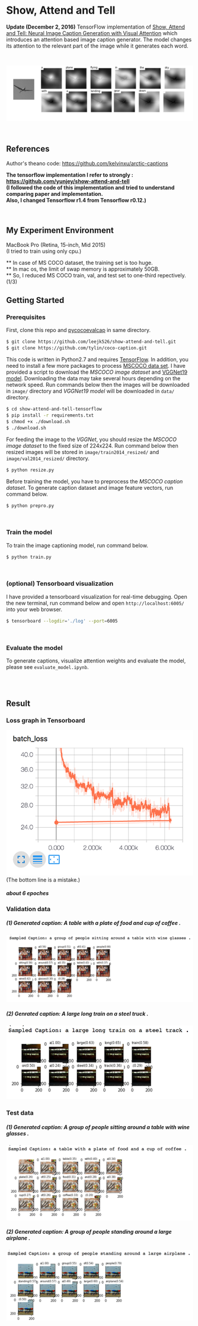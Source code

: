 # Show, Attend and Tell 
<b> Update (December 2, 2016)</b> TensorFlow implementation of [Show, Attend and Tell: Neural Image Caption Generation with Visual Attention](http://arxiv.org/abs/1502.03044) which introduces an attention based image caption generator. The model changes its attention to the relevant part of the image while it generates each word.

<br/>

![alt text](jpg/attention_over_time.jpg "soft attention")

<br/>


## References

Author's theano code: https://github.com/kelvinxu/arctic-captions 

<b>The tensorflow implementation I refer to strongly : https://github.com/yunjey/show-attend-and-tell
<br/>
(I followed the code of this implementation and tried to understand comparing paper and implementation. <br/> Also, I changed Tensorflow r1.4 from Tensorflow r0.12.)
</b>

<br/>

## My Experiment Environment

MacBook Pro (Retina, 15-inch, Mid 2015)
<br/>
(I tried to train using only cpu.)
<br/>

** In case of MS COCO dataset, the training set is too huge.
<br/>
** In mac os, the limit of swap memory is approximately 50GB.
<br/>
** So, I reduced MS COCO train, val, and test set to one-third repectively. (1/3) 
<br/>


## Getting Started

### Prerequisites

First, clone this repo and [pycocoevalcap](https://github.com/tylin/coco-caption.git) in same directory.

```bash
$ git clone https://github.com/leejk526/show-attend-and-tell.git
$ git clone https://github.com/tylin/coco-caption.git
```

This code is written in Python2.7 and requires [TensorFlow](https://www.tensorflow.org/versions/r0.11/get_started/os_setup.html#anaconda-installation). In addition, you need to install a few more packages to process [MSCOCO data set](http://mscoco.org/home/). I have provided a script to download the <i>MSCOCO image dataset</i> and [VGGNet19 model](http://www.vlfeat.org/matconvnet/pretrained/). Downloading the data may take several hours depending on the network speed. Run commands below then the images will be downloaded in `image/` directory and <i>VGGNet19 model</i> will be downloaded in `data/` directory.

```bash
$ cd show-attend-and-tell-tensorflow
$ pip install -r requirements.txt
$ chmod +x ./download.sh
$ ./download.sh
```


For feeding the image to the <i>VGGNet</i>, you should resize the <i>MSCOCO image dataset</i> to the fixed size of 224x224. Run command below then resized images will be stored in `image/train2014_resized/` and `image/val2014_resized/` directory.

```bash
$ python resize.py
```

Before training the model, you have to preprocess the <i>MSCOCO caption dataset</i>.
To generate caption dataset and image feature vectors, run command below.

```bash
$ python prepro.py
```
<br>

### Train the model 

To train the image captioning model, run command below. 

```bash
$ python train.py
```
<br>

### (optional) Tensorboard visualization

I have provided a tensorboard visualization for real-time debugging.
Open the new terminal, run command below and open `http://localhost:6005/` into your web browser.

```bash
$ tensorboard --logdir='./log' --port=6005 
```
<br>

### Evaluate the model 

To generate captions, visualize attention weights and evaluate the model, please see `evaluate_model.ipynb`.


<br/>
<br/>

## Result

### Loss graph in Tensorboard
![alt text](jpg/batch_loss.png "batch_loss")
<br>
(The bottom line is a mistake.)

##### about 6 epoches

### Validation data

##### (1) Generated caption: A table with a plate of food and cup of coffee .
![alt text](jpg/validation_example.png "val_example")

##### (2) Genrated caption: A large long train on a steel truck .
![alt text](jpg/validation_example2.png "val_example2")

### Test data

##### (1) Generated caption: A group of people sitting around a table with wine glasses .
![alt text](jpg/test_example.png "test_example")

##### (2) Generated caption: A group of people standing around a large airplane .
![alt text](jpg/test_example2.png "test_example2")
